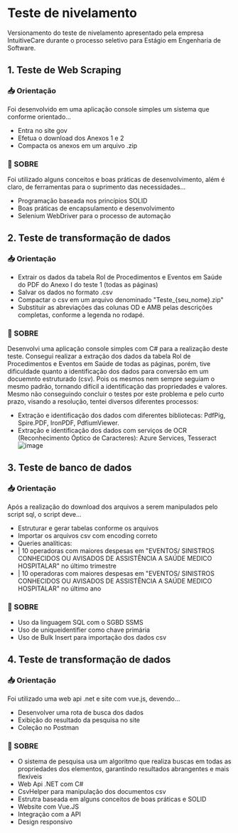 # Teste de nivelamento
Versionamento do teste de nivelamento apresentado pela empresa IntuitiveCare durante o processo seletivo para Estágio em Engenharia de Software.

## 1. Teste de Web Scraping ##
### 📥 Orientação
Foi desenvolvido em uma aplicação console simples um sistema que conforme orientado...
- Entra no site gov
- Efetua o download dos Anexos 1 e 2
- Compacta os anexos em um arquivo .zip

### 📌 SOBRE
Foi utilizado alguns conceitos e boas práticas de desenvolvimento, além é claro, de ferramentas para o suprimento das necessidades...
- Programação baseada nos princípios SOLID
- Boas práticas de encapsulamento e desenvolvimento
- Selenium WebDriver para o processo de automação
 
## 2. Teste de transformação de dados ##
### 📥 Orientação
- Extrair os dados da tabela Rol de Procedimentos e Eventos em Saúde do PDF do Anexo I do teste 1 (todas as páginas)
- Salvar os dados no formato .csv
- Compactar o csv em um arquivo denominado "Teste_{seu_nome}.zip"
- Substituir as abreviações das colunas OD e AMB pelas descrições completas, conforme a legenda no rodapé.

### 📌 SOBRE
Desenvolvi uma aplicação console simples com C# para a realização deste teste.
Consegui realizar a extração dos dados da tabela Rol de Procedimentos e Eventos em Saúde de todas as páginas, porém, tive dificuldade quanto a identificação dos dados para conversão em um docuemnto estruturado (csv). Pois os mesmos nem sempre seguiam o mesmo padrão, tornando difícil a identificação das propriedades e valores. Mesmo não conseguindo concluir o testes por este problema e pelo curto prazo, visando a resolução, tentei diversos diferentes processos:
- Extração e identificação dos dados com diferentes bibliotecas: PdfPig, Spire.PDF, IronPDF, PdfiumViewer.
- Extração e identificação dos dados com serviços de OCR (Reconhecimento Óptico de Caracteres): Azure Services, Tesseract
![image](https://github.com/user-attachments/assets/af68e0ba-3c01-4200-a570-f7dbceaeeb60)

## 3. Teste de banco de dados ##
### 📥 Orientação
Após a realização do download dos arquivos a serem manipulados pelo script sql, o script deve...
- Estruturar e gerar tabelas conforme os arquivos
- Importar os arquivos csv com encoding correto
- Queries analíticas:
- | 10 operadoras com maiores despesas em "EVENTOS/ SINISTROS CONHECIDOS OU AVISADOS DE ASSISTÊNCIA A SAÚDE MEDICO HOSPITALAR" no último trimestre
- | 10 operadoras com maiores despesas em "EVENTOS/ SINISTROS CONHECIDOS OU AVISADOS DE ASSISTÊNCIA A SAÚDE MEDICO HOSPITALAR" no último ano

### 📌 SOBRE
- Uso da linguagem SQL com o SGBD SSMS
- Uso de uniqueidentifier como chave primária
- Uso de Bulk Insert para importação dos dados csv

## 4. Teste de transformação de dados ##
### 📥 Orientação
Foi utilizado uma web api .net e site com vue.js, devendo...
- Desenvolver uma rota de busca dos dados
- Exibição do resultado da pesquisa no site
- Coleção no Postman

### 📌 SOBRE
- O sistema de pesquisa usa um algoritmo que realiza buscas em todas as propriedades dos elementos, garantindo resultados abrangentes e mais flexíveis
- Web Api .NET com C#
- CsvHelper para manipulação dos documentos csv
- Estrutra baseada em alguns conceitos de boas práticas e SOLID 
- Website com Vue.JS
- Integração com a API
- Design responsivo


